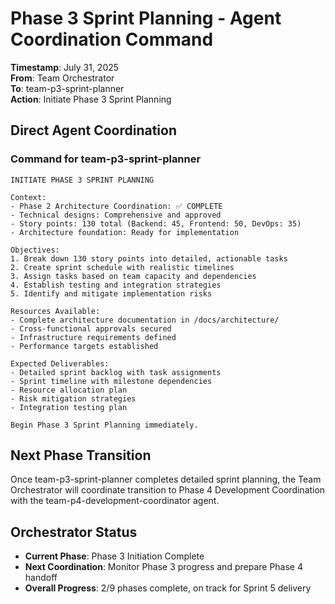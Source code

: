 # Phase 3 Sprint Planning - Agent Coordination Command

**Timestamp**: July 31, 2025  
**From**: Team Orchestrator  
**To**: team-p3-sprint-planner  
**Action**: Initiate Phase 3 Sprint Planning

## Direct Agent Coordination

### Command for team-p3-sprint-planner

```
INITIATE PHASE 3 SPRINT PLANNING

Context:
- Phase 2 Architecture Coordination: ✅ COMPLETE
- Technical designs: Comprehensive and approved
- Story points: 130 total (Backend: 45, Frontend: 50, DevOps: 35)
- Architecture foundation: Ready for implementation

Objectives:
1. Break down 130 story points into detailed, actionable tasks
2. Create sprint schedule with realistic timelines
3. Assign tasks based on team capacity and dependencies
4. Establish testing and integration strategies
5. Identify and mitigate implementation risks

Resources Available:
- Complete architecture documentation in /docs/architecture/
- Cross-functional approvals secured
- Infrastructure requirements defined
- Performance targets established

Expected Deliverables:
- Detailed sprint backlog with task assignments
- Sprint timeline with milestone dependencies
- Resource allocation plan
- Risk mitigation strategies
- Integration testing plan

Begin Phase 3 Sprint Planning immediately.
```

## Next Phase Transition

Once team-p3-sprint-planner completes detailed sprint planning, the Team Orchestrator will coordinate transition to Phase 4 Development Coordination with the team-p4-development-coordinator agent.

## Orchestrator Status

- **Current Phase**: Phase 3 Initiation Complete
- **Next Coordination**: Monitor Phase 3 progress and prepare Phase 4 handoff
- **Overall Progress**: 2/9 phases complete, on track for Sprint 5 delivery